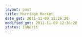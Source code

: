 ```yaml
---
layout: post
title: Marriage Market
date_gmt: 2011-11-09 12:26:28
modified_gmt: 2011-11-09 12:26:28
status: inherit
---
```


